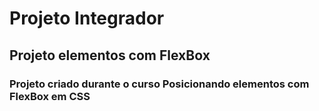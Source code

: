 # Projeto Integrador

## Projeto elementos com FlexBox

### Projeto criado durante o curso Posicionando elementos com FlexBox em CSS
